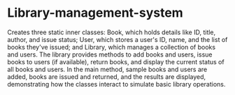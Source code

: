 # Library-management-system
Creates three static inner classes: Book, which holds details like ID, title, author, and issue status; User, which stores a user's ID, name, and the list of books they've issued; and Library, which manages a collection of books and users. The library provides methods to add books and users, issue books to users (if available), return books, and display the current status of all books and users. In the main method, sample books and users are added, books are issued and returned, and the results are displayed, demonstrating how the classes interact to simulate basic library operations.
